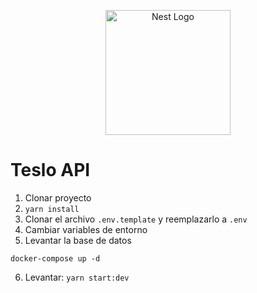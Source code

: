 <p align="center">
  <a href="http://nestjs.com/" target="blank"><img src="https://nestjs.com/img/logo-small.svg" width="200" alt="Nest Logo" /></a>
</p>

# Teslo API

1. Clonar proyecto
2. `yarn install`
3. Clonar el archivo `.env.template` y reemplazarlo a `.env`
4. Cambiar variables de entorno
5. Levantar la base de datos

```
docker-compose up -d
```

6. Levantar: `yarn start:dev`
